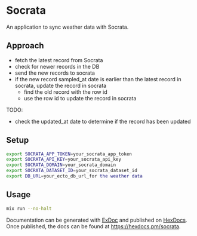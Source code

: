 # Socrata

An application to sync weather data with Socrata.

## Approach

- fetch the latest record from Socrata
- check for newer records in the DB
- send the new records to socrata
- if the new record sampled_at date is earlier than the latest record in socrata, update the record in socrata
    - find the old record with the row id
    - use the row id to update the record in socrata

TODO:
- check the updated_at date to determine if the record has been updated


## Setup

```bash
export SOCRATA_APP_TOKEN=your_socrata_app_token
export SOCRATA_API_KEY=your_socrata_api_key
export SOCRATA_DOMAIN=your_socrata_domain
export SOCRATA_DATASET_ID=your_socrata_dataset_id
export DB_URL=your_ecto_db_url_for the weather data
```

## Usage

```bash
mix run --no-halt
```


Documentation can be generated with [ExDoc](https://github.com/elixir-lang/ex_doc)
and published on [HexDocs](https://hexdocs.pm). Once published, the docs can
be found at <https://hexdocs.pm/socrata>.

